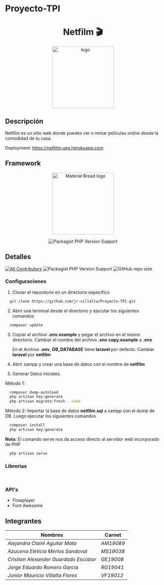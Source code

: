 # Proyecto-TPI

<h1 align="center"> Netfilm 🎬</h1>
  
<p align="center">
  <img width="200" src="https://www.linkpicture.com/q/netfilm-150.png" alt="logo">
</p>

  
## Descripción
  
Netfilm es un sitio web donde puedes ver o rentar películas online desde la comodidad de tu casa.
  
Deployment: https://netfilm-ues.herokuapp.com

## Framework
<p align="center">
  <img width="200" src="https://img.shields.io/badge/Laravel-FF2D20?style=for-the-badge&logo=laravel&logoColor=white" alt="Material Bread logo">
</p>
<p align="center">
    <img alt="Packagist PHP Version Support" src="https://img.shields.io/badge/v-6.20.26-red">
</p>

## Detalles
  
[![All Contributors](https://img.shields.io/badge/all_contributors-5-green.svg?style=flat-square)](#contributors-)
<img alt="Packagist PHP Version Support" src="https://img.shields.io/badge/php-8.0-blue">
<img alt="GitHub repo size" src="https://img.shields.io/github/repo-size/jr-villalta/Proyecto-TPI?style=flat-square">

### Configuraciones

1. Clonar el repositorio en un directorio específico
```sh
  git clone https://github.com/jr-villalta/Proyecto-TPI.git
```
2. Abrir una terminal desde el directorio y ejecutar los siguientes comandos
```sh
  composer update
```
3. Copiar el archivo **.env.example** y pegar el archivo en el mismo directorio.
   Cambiar el nombre del archivo **.env copy.example** a **.env**

   En el Archivo **.env**, **DB_DATABASE** tiene **laravel** por defecto. Cambiar **laravel** por **netfilm**

4. Abrir xampp y crear una base de datos con el nombre de **netfilm**

5. Generar Datos iniciales.

Método 1:
```sh
  composer dump-autoload
  php artisan key:generate
  php artisan migrate:fresh --seed
```

Método 2:
Importar la base de datos **netfilm.sql** a xampp con el dump de DB. Luego ejecutar los siguientes comandos
```sh
  composer install
  php artisan key:generate
```

**Nota**: El comando serve nos da acceso directo al servidor web incorporado de PHP
```sh
  php artisan serve
```

### Librerias
<img alt="" src="https://img.shields.io/badge/Bootstrap-563D7C?style=for-the-badge&logo=bootstrap&logoColor=white"> <img alt="" src="https://img.shields.io/badge/jQuery-0769AD?style=for-the-badge&logo=jquery&logoColor=white">

### API's

- Flowplayer
- Font Awesome

## Integrantes

| Nombres                                 | Carnet      |
|-----------------------------------------|-------------|
| _*Alejandra Clairé Aguilar Mata*_       | _*AM19089*_ |
| _*Azucena Eleticia Merlos Sandoval*_    | _*MS19038*_ |
| _*Cristian Alexander Guardado Escobar*_ | _*GE19008*_ |
| _*Jorge Eduardo Romero García*_         | _*RG19041*_ |
| _*Junior Mauricio Villalta Flores*_     | _*VF19012*_ |
